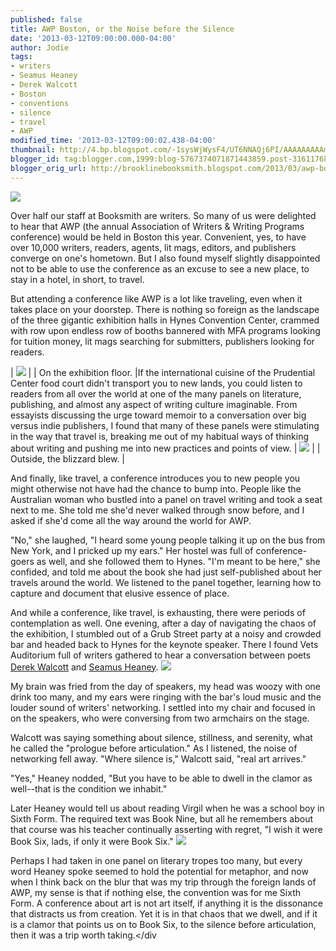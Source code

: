```yaml
---
published: false
title: AWP Boston, or the Noise before the Silence
date: '2013-03-12T09:00:00.000-04:00'
author: Jodie
tags:
- writers
- Seamus Heaney
- Derek Walcott
- Boston
- conventions
- silence
- travel
- AWP
modified_time: '2013-03-12T09:00:02.438-04:00'
thumbnail: http://4.bp.blogspot.com/-1sysWjWysF4/UT6NNAQj6PI/AAAAAAAAAmE/kb3bYMFLEDo/s72-c/0308131634.jpg
blogger_id: tag:blogger.com,1999:blog-5767374071871443859.post-3161176884997183802
blogger_orig_url: http://brooklinebooksmith.blogspot.com/2013/03/awp-boston-or-noise-before-silence.html
---
```

[![](http://4.bp.blogspot.com/-1sysWjWysF4/UT6NNAQj6PI/AAAAAAAAAmE/kb3bYMFLEDo/s200/0308131634.jpg)](http://4.bp.blogspot.com/-1sysWjWysF4/UT6NNAQj6PI/AAAAAAAAAmE/kb3bYMFLEDo/s1600/0308131634.jpg)

Over half our staff at Booksmith are writers. So many of us were delighted to hear that AWP (the annual Association of Writers & Writing Programs conference) would be held in Boston this year. Convenient, yes, to have over 10,000 writers, readers, agents, lit mags, editors, and publishers converge on one's hometown. But I also found myself slightly disappointed not to be able to use the conference as an excuse to see a new place, to stay in a hotel, in short, to travel.

But attending a conference like AWP is a lot like traveling, even when it takes place on your doorstep. There is nothing so foreign as the landscape of the three gigantic exhibition halls in Hynes Convention Center, crammed with row upon endless row of booths bannered with MFA programs looking for tuition money, lit mags searching for submitters, publishers looking for readers. 

| [![](http://3.bp.blogspot.com/-sMK3IGRlkYw/UT6NXUybpBI/AAAAAAAAAmM/f88czDvP-NM/s200/0307131435.jpg)](http://3.bp.blogspot.com/-sMK3IGRlkYw/UT6NXUybpBI/AAAAAAAAAmM/f88czDvP-NM/s1600/0307131435.jpg) |
| On the exhibition floor. |If the international cuisine of the Prudential Center food court didn't transport you to new lands, you could listen to readers from all over the world at one of the many panels on literature, publishing, and almost any aspect of writing culture imaginable. From essayists discussing the urge toward memoir to a conversation over big versus indie publishers, I found that many of these panels were stimulating in the way that travel is, breaking me out of my habitual ways of thinking about writing and pushing me into new practices and points of view.
| [![](http://4.bp.blogspot.com/-ODydivoZDQ4/UT6NfaKXLDI/AAAAAAAAAmY/2YHbM_bRo_I/s200/0308130848.jpg)](http://4.bp.blogspot.com/-ODydivoZDQ4/UT6NfaKXLDI/AAAAAAAAAmY/2YHbM_bRo_I/s1600/0308130848.jpg) |
| Outside, the blizzard blew. |

And finally, like travel, a conference introduces you to new people you might otherwise not have had the chance to bump into. People like the Australian woman who bustled into a panel on travel writing and took a seat next to me. She told me she'd never walked through snow before, and I asked if she'd come all the way around the world for AWP.

"No," she laughed, "I heard some young people talking it up on the bus from New York, and I pricked up my ears." Her hostel was full of conference-goers as well, and she followed them to Hynes. "I'm meant to be here," she confided, and told me about the book she had just self-published about her travels around the world. We listened to the panel together, learning how to capture and document that elusive essence of place.

And while a conference, like travel, is exhausting, there were periods of contemplation as well. One evening, after a day of navigating the chaos of the exhibition, I stumbled out of a Grub Street party at a noisy and crowded bar and headed back to Hynes for the keynote speaker. There I found Vets Auditorium full of writers gathered to hear a conversation between poets [Derek Walcott](http://www.brooklinebooksmith-shop.com/book/9780878058556) and [Seamus Heaney](http://www.brooklinebooksmith-shop.com/book/9780374533007).
[![](http://1.bp.blogspot.com/-t3tBNFHnS-s/UT6NoSorYAI/AAAAAAAAAmc/WjoyGvsxCN0/s320/9780374533007.jpg)](http://1.bp.blogspot.com/-t3tBNFHnS-s/UT6NoSorYAI/AAAAAAAAAmc/WjoyGvsxCN0/s1600/9780374533007.jpg)

My brain was fried from the day of speakers, my head was woozy with one drink too many, and my ears were ringing with the bar's loud music and the louder sound of writers' networking. I settled into my chair and focused in on the speakers, who were conversing from two armchairs on the stage.

Walcott was saying something about silence, stillness, and serenity, what he called the "prologue before articulation." As I listened, the noise of networking fell away. "Where silence is," Walcott said, "real art arrives."

"Yes," Heaney nodded, "But you have to be able to dwell in the clamor as well--that is the condition we inhabit."

Later Heaney would tell us about reading Virgil when he was a school boy in Sixth Form. The required text was Book Nine, but all he remembers about that course was his teacher continually asserting with regret, "I wish it were Book Six, lads, if only it were Book Six."
[![](http://1.bp.blogspot.com/-PcQSPy14utY/UT6NuIB9jfI/AAAAAAAAAmk/1XqZjVtKUI4/s1600/FC9780878058556.JPG)](http://1.bp.blogspot.com/-PcQSPy14utY/UT6NuIB9jfI/AAAAAAAAAmk/1XqZjVtKUI4/s1600/FC9780878058556.JPG)

Perhaps I had taken in one panel on literary tropes too many, but every word Heaney spoke seemed to hold the potential for metaphor, and now when I think back on the blur that was my trip through the foreign lands of AWP, my sense is that if nothing else, the convention was for me Sixth Form. A conference about art is not art itself, if anything it is the dissonance that distracts us from creation. Yet it is in that chaos that we dwell, and if it is a clamor that points us on to Book Six, to the silence before articulation, then it was a trip worth taking.</div